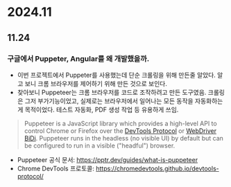 # 2024.11

## 11.24

### 구글에서 Puppeter, Angular를 왜 개발했을까.
- 이번 프로젝트에서 Puppeter를 사용했는데 단순 크롤링을 위해 만든줄 알았다. 알고 보니 크롬 브라우저를 제어하기 위해 만든 것으로 보인다.
- 찾아보니 Puppeteer는 크롬 브라우저를 코드로 조작하려고 만든 도구였음. 크롤링은 그저 부가기능이었고, 실제로는 브라우저에서 일어나는 모든 동작을 자동화하는게 목적이었다. 테스트 자동화, PDF 생성 작업 등 유용하게 쓰임.
> Puppeteer is a JavaScript library which provides a high-level API to control Chrome or Firefox over the [DevTools Protocol](https://chromedevtools.github.io/devtools-protocol/) or [WebDriver BiDi](https://pptr.dev/webdriver-bidi). Puppeteer runs in the headless (no visible UI) by default but can be configured to run in a visible ("headful") browser.
- Puppeteer 공식 문서: https://pptr.dev/guides/what-is-puppeteer
- Chrome DevTools 프로토콜: https://chromedevtools.github.io/devtools-protocol/
